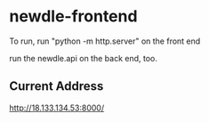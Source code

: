 # newdle-frontend

To run, run "python -m http.server" on the front end

run the newdle.api on the back end, too.

## Current Address 

http://18.133.134.53:8000/